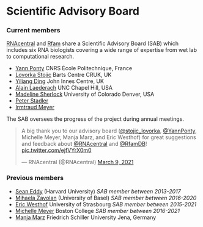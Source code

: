 
# Scientific Advisory Board

### Current members

[RNAcentral](/) and [Rfam](https://rfam.org) share a Scientific Advisory Board (SAB)
which includes six RNA biologists covering a wide range of expertise from wet lab to computational research.

- [Yann Ponty](http://www.lix.polytechnique.fr/~ponty/) CNRS École Politechnique, France
- [Lovorka Stojic](https://www.bartscancer.london/staff/dr-lovorka-stojic/) Barts Centre CRUK, UK
- [Yiliang Ding](https://www.jic.ac.uk/people/yilliang-ding/) John Innes Centre, UK
- [Alain Laederach](https://ribosnitch.bio.unc.edu/) UNC Chapel Hill, USA
- [Madeline Sherlock](https://profiles.ucdenver.edu/display/20414874) University of Colorado Denver, USA
- [Peter Stadler](http://www.bioinf.uni-leipzig.de/)
- [Irmtraud Meyer](https://meyergroup.mdc-berlin.de/)

The SAB oversees the progress of the project during annual meetings.

<blockquote class="twitter-tweet"><p lang="en" dir="ltr">A big thank you to our advisory board (<a href="https://twitter.com/stojic_lovorka?ref_src=twsrc%5Etfw">@stojic_lovorka</a>, <a href="https://twitter.com/YannPonty?ref_src=twsrc%5Etfw">@YannPonty</a>, Michelle Meyer, Manja Marz, and Eric Westhof) for great suggestions and feedback about <a href="https://twitter.com/RNAcentral?ref_src=twsrc%5Etfw">@RNAcentral</a> and <a href="https://twitter.com/RfamDB?ref_src=twsrc%5Etfw">@RfamDB</a>! <a href="https://t.co/ejfVYrX0m0">pic.twitter.com/ejfVYrX0m0</a></p>&mdash; RNAcentral (@RNAcentral) <a href="https://twitter.com/RNAcentral/status/1369334752524767233?ref_src=twsrc%5Etfw">March 9, 2021</a></blockquote> <script async src="https://platform.twitter.com/widgets.js" charset="utf-8"></script>

### Previous members

- [Sean Eddy](https://www.mcb.harvard.edu/directory/sean-eddy/) (Harvard University) *SAB member between 2013-2017*
- [Mihaela Zavolan](https://www.biozentrum.unibas.ch/research/researchgroups/overview/unit/zavolan/research-group-mihaela-zavolan/) (University of Basel) *SAB member between 2016-2020*
- [Eric Westhof](http://www-ibmc.u-strasbg.fr/upr9002/westhof/index.html) University of Strasbourg *SAB member between 2015-2021*
- [Michelle Meyer](https://bioinformatics.bc.edu/meyerlab/) Boston College *SAB member between 2016-2021*
- [Manja Marz](http://www.rna.uni-jena.de/members/manja-marz/) Friedrich Schiller University Jena, Germany
